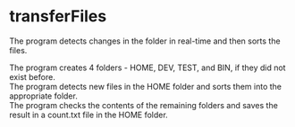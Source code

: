 # transferFiles
The program detects changes in the folder in real-time and then sorts the files.

The program creates 4 folders - HOME, DEV, TEST, and BIN, if they did not exist before.  
The program detects new files in the HOME folder and sorts them into the appropriate folder.   
The program checks the contents of the remaining folders and saves the result in a count.txt file in the HOME folder.
